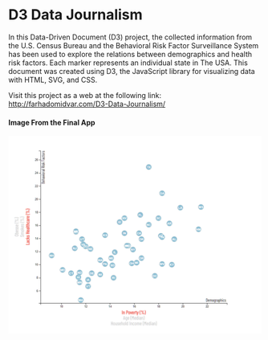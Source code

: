 # D3 Data Journalism
In this Data-Driven Document (D3) project, the collected information from the U.S. Census Bureau and the Behavioral Risk Factor Surveillance System has been used to explore the relations between demographics and health risk factors. Each marker represents an individual state in The USA.
This document was created using D3, the JavaScript library for visualizing data with HTML, SVG, and CSS.

Visit this project as a web at the following link: http://farhadomidvar.com/D3-Data-Journalism/

#### Image From the Final App
![final_chart.png](images/final_chart.png)
